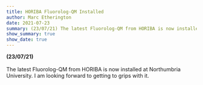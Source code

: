 ```yaml
---
title: HORIBA Fluorolog-QM Installed
author: Marc Etherington
date: 2021-07-23
summary: (23/07/21) The latest Fluorolog-QM from HORIBA is now installed at Northumbria University.
show_summary: true
show_date: true
---
```

**(23/07/21)**
<br>
<br>
The latest Fluorolog-QM from HORIBA is now installed at Northumbria University. I am looking forward to getting to grips with it.
